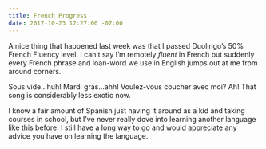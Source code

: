 ```yaml
---
title: French Progress
date: 2017-10-23 12:27:00 -07:00
---
```


A nice thing that happened last week was that I passed Duolingo’s 50% French Fluency level. I can’t say I’m remotely *fluent* in French but suddenly every French phrase and loan-word we use in English jumps out at me from around corners. 

Sous vide…huh! 
Mardi gras…ahh!
Voulez-vous coucher avec moi? Ah! That song is considerably less exotic now.

I know a fair amount of Spanish just having it around as a kid and taking courses in school, but I’ve never really dove into learning another language like this before. I still have a long way to go and would appreciate any advice you have on learning the language.

